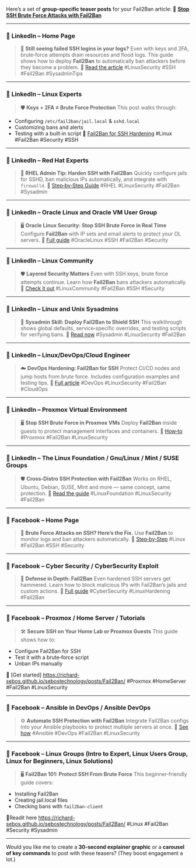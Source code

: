 Here’s a set of **group‑specific teaser posts** for your Fail2Ban article:
🔗 [**Stop SSH Brute Force Attacks with Fail2Ban**](https://richard-sebos.github.io/sebostechnology/posts/Fail2Ban/)

---

### 🔹 **LinkedIn – Home Page**

> 🚨 **Still seeing failed SSH logins in your logs?**
> Even with keys and 2FA, brute‑force attempts drain resources and flood logs. This guide shows how to deploy **Fail2Ban** to automatically ban attackers before they become a problem.
> 📘 [Read the article](https://richard-sebos.github.io/sebostechnology/posts/Fail2Ban/)
> #LinuxSecurity #SSH #Fail2Ban #SysadminTips

---

### 🔹 **LinkedIn – Linux Experts**

> 🛡️ **Keys + 2FA ≠ Brute Force Protection**
> This post walks through:

* Configuring `/etc/fail2ban/jail.local` & `sshd.local`
* Customizing bans and alerts
* Testing with a built‑in script
  📘 [Fail2Ban for SSH Hardening](https://richard-sebos.github.io/sebostechnology/posts/Fail2Ban/)
  #Linux #Fail2Ban #Security #SSH

---

### 🔹 **LinkedIn – Red Hat Experts**

> 🔧 **RHEL Admin Tip: Harden SSH with Fail2Ban**
> Quickly configure jails for SSHD, ban malicious IPs automatically, and integrate with `firewalld`.
> 📘 [Step‑by‑Step Guide](https://richard-sebos.github.io/sebostechnology/posts/Fail2Ban/)
> #RHEL #LinuxSecurity #Fail2Ban #Sysadmin

---

### 🔹 **LinkedIn – Oracle Linux and Oracle VM User Group**

> 🖥️ **Oracle Linux Security: Stop SSH Brute Force in Real Time**
> Configure **Fail2Ban** with IP sets and email alerts to protect your OL servers.
> 📘 [Full guide](https://richard-sebos.github.io/sebostechnology/posts/Fail2Ban/)
> #OracleLinux #SSH #Fail2Ban #Security

---

### 🔹 **LinkedIn – Linux Community**

> 🛡️ **Layered Security Matters**
> Even with SSH keys, brute force attempts continue. Learn how **Fail2Ban** bans attackers automatically.
> 📘 [Check it out](https://richard-sebos.github.io/sebostechnology/posts/Fail2Ban/)
> #LinuxCommunity #Fail2Ban #SSH #Security

---

### 🔹 **LinkedIn – Linux and Unix Sysadmins**

> 🔧 **Sysadmin Skill: Deploy Fail2Ban to Shield SSH**
> This walkthrough shows global defaults, service‑specific overrides, and testing scripts for verifying bans.
> 📘 [Read now](https://richard-sebos.github.io/sebostechnology/posts/Fail2Ban/)
> #Sysadmin #LinuxSecurity #Fail2Ban

---

### 🔹 **LinkedIn – Linux/DevOps/Cloud Engineer**

> ☁️ **DevOps Hardening: Fail2Ban for SSH**
> Protect CI/CD nodes and jump hosts from brute force. Includes configuration examples and testing tips.
> 📘 [Full article](https://richard-sebos.github.io/sebostechnology/posts/Fail2Ban/)
> #DevOps #LinuxSecurity #Fail2Ban #CloudOps

---

### 🔹 **LinkedIn – Proxmox Virtual Environment**

> 🖥️ **Stop SSH Brute Force in Proxmox VMs**
> Deploy **Fail2Ban** inside guests to protect management interfaces and containers.
> 📘 [How‑to](https://richard-sebos.github.io/sebostechnology/posts/Fail2Ban/)
> #Proxmox #Fail2Ban #LinuxSecurity

---

### 🔹 **LinkedIn – The Linux Foundation / Gnu/Linux / Mint / SUSE Groups**

> 🛡️ **Cross‑Distro SSH Protection with Fail2Ban**
> Works on RHEL, Ubuntu, Debian, SUSE, Mint and more — same concept, same protection.
> 📘 [Read the guide](https://richard-sebos.github.io/sebostechnology/posts/Fail2Ban/)
> #LinuxFoundation #LinuxSecurity #Fail2Ban

---

### 🔹 **Facebook – Home Page**

> 🚨 **Brute Force Attacks on SSH? Here’s the Fix.**
> Use **Fail2Ban** to monitor logs and ban attackers automatically.
> 📘 [Step‑by‑Step](https://richard-sebos.github.io/sebostechnology/posts/Fail2Ban/)
> #Linux #Fail2Ban #SSH #Security

---

### 🔹 **Facebook – Cyber Security / CyberSecurity Exploit**

> 🧱 **Defense in Depth: Fail2Ban**
> Even hardened SSH servers get hammered. Learn how to block malicious IPs with Fail2Ban’s jails and custom actions.
> 📘 [Full guide](https://richard-sebos.github.io/sebostechnology/posts/Fail2Ban/)
> #CyberSecurity #LinuxHardening #Fail2Ban

---

### 🔹 **Facebook – Proxmox / Home Server / Tutorials**

> 🛠️ **Secure SSH on Your Home Lab or Proxmox Guests**
> This guide shows how to:

* Configure Fail2Ban for SSH
* Test it with a brute‑force script
* Unban IPs manually
  
📘 [Get started] https://richard-sebos.github.io/sebostechnology/posts/Fail2Ban/
#Proxmox #HomeServer #Fail2Ban #LinuxSecurity

---

### 🔹 **Facebook – Ansible in DevOps / Ansible DevOps**

> ⚙️ **Automate SSH Protection with Fail2Ban**
> Integrate Fail2Ban configs into your Ansible playbooks to protect multiple servers at once.
> 📘 [See how](https://richard-sebos.github.io/sebostechnology/posts/Fail2Ban/)
> #Ansible #DevOps #Fail2Ban #LinuxSecurity


---

### 🔹 **Facebook – Linux Groups (Intro to Expert, Linux Users Group, Linux for Beginners, Linux Solutions)**

> 🖥️ **Fail2Ban 101: Protect SSH From Brute Force**
> This beginner‑friendly guide covers:

* Installing Fail2Ban
* Creating jail.local files
* Checking bans with `fail2ban-client`

📘Readit here https://richard-sebos.github.io/sebostechnology/posts/Fail2Ban/
#Linux #Fail2Ban #Security #Sysadmin

---

Would you like me to create a **30‑second explainer graphic** or a **carousel of key commands** to post with these teasers? (They boost engagement a lot.)
